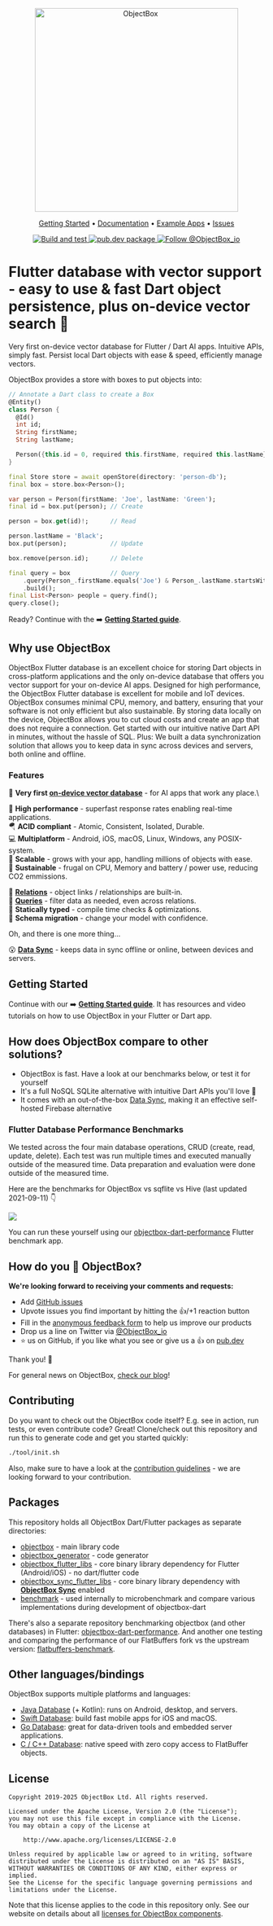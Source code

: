 <p align="center">
  <picture>
    <img src="https://raw.githubusercontent.com/objectbox/objectbox-dart/main/.github/logo.png" alt="ObjectBox" width="400px">
  </picture>
</p>

<p align="center">
  <a href="https://docs.objectbox.io/getting-started">Getting Started</a> •
  <a href="https://docs.objectbox.io">Documentation</a> •
  <a href="https://github.com/objectbox/objectbox-dart/tree/main/objectbox/example">Example Apps</a> •
  <a href="https://github.com/objectbox/objectbox-dart/issues">Issues</a>
</p>

<p align="center">
  <a href="https://github.com/objectbox/objectbox-dart/actions/workflows/dart.yml">
    <img src="https://github.com/objectbox/objectbox-dart/actions/workflows/dart.yml/badge.svg" alt="Build and test">
  </a>
  <a href="https://pub.dev/packages/objectbox">
    <img src="https://img.shields.io/pub/v/objectbox.svg?label=pub.dev&logo=dart&style=flat-square" alt="pub.dev package">
  </a>
  <a href="https://twitter.com/ObjectBox_io">
    <img src="https://img.shields.io/twitter/follow/objectbox_io?color=%20%2300aced&logo=twitter&style=flat-square" alt="Follow @ObjectBox_io">
  </a>
</p>

# Flutter database with vector support - easy to use & fast Dart object persistence, plus on-device vector search 💙

Very first on-device vector database for Flutter / Dart AI apps. Intuitive APIs, simply fast. 
Persist local Dart objects with ease & speed, efficiently manage vectors.

ObjectBox provides a store with boxes to put objects into:

```dart
// Annotate a Dart class to create a Box
@Entity()
class Person {
  @Id()
  int id;
  String firstName;
  String lastName;

  Person({this.id = 0, required this.firstName, required this.lastName});
}

final Store store = await openStore(directory: 'person-db');
final box = store.box<Person>();

var person = Person(firstName: 'Joe', lastName: 'Green');
final id = box.put(person); // Create

person = box.get(id)!;      // Read

person.lastName = 'Black';
box.put(person);            // Update

box.remove(person.id);      // Delete

final query = box           // Query
    .query(Person_.firstName.equals('Joe') & Person_.lastName.startsWith('B'))
    .build();
final List<Person> people = query.find();
query.close();
```

Ready? Continue with the ➡️ **[Getting Started guide](https://docs.objectbox.io/getting-started)**.

## Why use ObjectBox

ObjectBox Flutter database is an excellent choice for storing Dart objects in cross-platform
applications and the only on-device database that offers you vector support for your on-device AI apps.
Designed for high performance, the ObjectBox Flutter database is excellent for mobile
and IoT devices. ObjectBox consumes minimal CPU, memory, and battery, ensuring that your software is
not only efficient but also sustainable. By storing data locally on the device, ObjectBox allows you
to cut cloud costs and create an app that does not require a connection. Get started with our
intuitive native Dart API in minutes, without the hassle of SQL.
Plus: We built a data synchronization solution that allows you to keep data in sync across devices
and servers, both online and offline.

### Features

🏁 **Very first [on-device vector database](https://docs.objectbox.io/on-device-ann-vector-search)** - for AI apps that work any place.\

🏁 **High performance** - superfast response rates enabling real-time applications.\
🪂 **ACID compliant** - Atomic, Consistent, Isolated, Durable.\
💻 **Multiplatform** - Android, iOS, macOS, Linux, Windows, any POSIX-system.\
🌱 **Scalable** - grows with your app, handling millions of objects with ease.\
💚 **Sustainable** - frugal on CPU, Memory and battery / power use, reducing CO2 emmissions.

🔗 **[Relations](https://docs.objectbox.io/relations)** - object links / relationships are built-in.\
💐 **[Queries](https://docs.objectbox.io/queries)** - filter data as needed, even across relations.\
🦮 **Statically typed** - compile time checks & optimizations.\
📃 **Schema migration** - change your model with confidence.

Oh, and there is one more thing...

😮 [**Data Sync**](https://objectbox.io/sync/) - keeps data in sync offline or online, between devices and servers.

## Getting Started

Continue with our ➡️ **[Getting Started guide](https://docs.objectbox.io/getting-started)**. It has resources and video tutorials on how to use ObjectBox in your Flutter or Dart app.

## How does ObjectBox compare to other solutions?

- ObjectBox is fast. Have a look at our benchmarks below, or test it for yourself
- It's a full NoSQL SQLite alternative with intuitive Dart APIs you'll love 💙
- It comes with an out-of-the-box [Data Sync](https://objectbox.io/sync/), making it an effective self-hosted Firebase alternative

### Flutter Database Performance Benchmarks

We tested across the four main database operations, CRUD (create, read, update, delete). Each test was run multiple times and executed  manually outside of the measured time. Data preparation and evaluation were done outside of the measured time. 

Here are the benchmarks for ObjectBox vs sqflite vs Hive (last updated 2021-09-11) 👇

![](https://raw.githubusercontent.com/objectbox/objectbox-dart/main/.github/benchmarks.png)

You can run these yourself using our [objectbox-dart-performance](https://github.com/objectbox/objectbox-dart-performance) Flutter benchmark app.

## How do you 💙 ObjectBox?

**We're looking forward to receiving your comments and requests:**

- Add [GitHub issues](https://github.com/objectbox/objectbox-dart/issues)
- Upvote issues you find important by hitting the 👍/+1 reaction button
- Fill in the [anonymous feedback form](https://forms.gle/s2L1YH32nwjgs4s4A) to help us improve our products
- Drop us a line on Twitter via [@ObjectBox_io](https://twitter.com/ObjectBox_io/)
- ⭐ us on GitHub, if you like what you see or give us a 👍 on [pub.dev](https://pub.dev/packages/objectbox)

Thank you! 🙏

For general news on ObjectBox, [check our blog](https://objectbox.io/blog)!

## Contributing

Do you want to check out the ObjectBox code itself? E.g. see in action, run tests, or even contribute code?
Great! Clone/check out this repository and run this to generate code and get you started quickly:

```bash
./tool/init.sh
```

Also, make sure to have a look at the [contribution guidelines](CONTRIBUTING.md) - we are looking forward to your contribution.

## Packages

This repository holds all ObjectBox Dart/Flutter packages as separate directories:

- [objectbox](objectbox) - main library code
- [objectbox_generator](generator) - code generator
- [objectbox_flutter_libs](flutter_libs) - core binary library dependency for Flutter (Android/iOS) - no dart/flutter code
- [objectbox_sync_flutter_libs](sync_flutter_libs) - core binary library dependency with [**ObjectBox Sync**](https://objectbox.io/sync/) enabled
- [benchmark](benchmark) - used internally to microbenchmark and compare various implementations during development of objectbox-dart

There's also a separate repository benchmarking objectbox (and other databases) in Flutter: 
[objectbox-dart-performance](https://github.com/objectbox/objectbox-dart-performance). And another one testing and 
comparing the performance of our FlatBuffers fork vs the upstream version: [flatbuffers-benchmark](https://github.com/objectbox/flatbuffers-benchmark).

## Other languages/bindings

ObjectBox supports multiple platforms and languages: 

- [Java Database](https://github.com/objectbox/objectbox-java) (+ Kotlin): runs on Android, desktop, and servers.
- [Swift Database](https://github.com/objectbox/objectbox-swift): build fast mobile apps for iOS and macOS.
- [Go Database](https://github.com/objectbox/objectbox-go): great for data-driven tools and embedded server applications.
- [C / C++ Database](https://github.com/objectbox/objectbox-c): native speed with zero copy access to FlatBuffer objects.

## License

```text
Copyright 2019-2025 ObjectBox Ltd. All rights reserved.

Licensed under the Apache License, Version 2.0 (the "License");
you may not use this file except in compliance with the License.
You may obtain a copy of the License at

    http://www.apache.org/licenses/LICENSE-2.0

Unless required by applicable law or agreed to in writing, software
distributed under the License is distributed on an "AS IS" BASIS,
WITHOUT WARRANTIES OR CONDITIONS OF ANY KIND, either express or implied.
See the License for the specific language governing permissions and
limitations under the License.
```

Note that this license applies to the code in this repository only.
See our website on details about all [licenses for ObjectBox components](https://objectbox.io/faq/#license-pricing).
